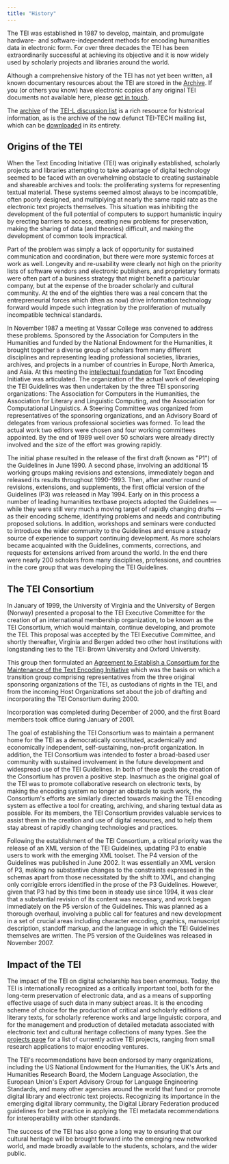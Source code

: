```yaml
---
title: "History"
---
```

The TEI was established in 1987 to develop, maintain, and promulgate hardware- and software-independent methods for encoding humanities data in electronic form. For over three decades the TEI has been extraordinarily successful at achieving its objective and it is now widely used by scholarly projects and libraries around the world.


Although a comprehensive history of the TEI has not yet been written, all known
documentary resources about the TEI are stored in the  [Archive](/Vault/). If you (or others you know)
have electronic copies of any original TEI documents not available here, please [get in touch](mailto:web@tei-c.org).


The [archive](https://listserv.brown.edu/archives/tei-l.html) of the
[TEI-L discussion list](/Support/index.xml#tei-l) is a rich
resource for historical information, as is the archive of the now defunct TEI-TECH
mailing list, which can be [downloaded](/wp-content/uploads/2018/04/tei-tech.tar.gz) in its
entirety.


Origins of the TEI
------------------



When the Text Encoding Initiative (TEI) was originally established, scholarly
projects and libraries attempting to take advantage of digital technology seemed
to be faced with an overwhelming obstacle to creating sustainable and shareable
archives and tools: the proliferating systems for representing textual material.
These systems seemed almost always to be incompatible, often poorly designed,
and multiplying at nearly the same rapid rate as the electronic text projects
themselves. This situation was inhibiting the development of the full potential
of computers to support humanistic inquiry by erecting barriers to access,
creating new problems for preservation, making the sharing of data (and
theories) difficult, and making the development of common tools impractical.


Part of the problem was simply a lack of opportunity for sustained communication
and coordination, but there were more systemic forces at work as well. Longevity
and re-usability were clearly not high on the priority lists of software vendors
and electronic publishers, and proprietary formats were often part of a business
strategy that might benefit a particular company, but at the expense of the
broader scholarly and cultural community. At the end of the eighties there was a
real concern that the entrepreneurial forces which (then as now) drive
information technology forward would impede such integration by the
proliferation of mutually incompatible technical standards.


In November 1987 a meeting at Vassar College was convened to address these
problems. Sponsored by the Association for Computers in the Humanities and
funded by the National Endowment for the Humanities, it brought together a
diverse group of scholars from many different disciplines and representing
leading professional societies, libraries, archives, and projects in a number of
countries in Europe, North America, and Asia. At this meeting the [intellectual foundation](/Vault/ED/edp01.htm) for Text
Encoding Initiative was articulated. The organization of the actual work of
developing the TEI Guidelines was then undertaken by the three TEI sponsoring
organizations: The Association for Computers in the Humanities, the Association
for Literary and Linguistic Computing, and the Association for Computational
Linguistics. A Steering Committee was organized from representatives of the
sponsoring organizations, and an Advisory Board of delegates from various
professional societies was formed. To lead the actual work two editors were
chosen and four working committees appointed. By the end of 1989 well over 50
scholars were already directly involved and the size of the effort was growing
rapidly.


The initial phase resulted in the release of the first draft (known as "P1") of
the Guidelines in June 1990. A second phase, involving an additional 15 working
groups making revisions and extensions, immediately began and released its
results throughout 1990–1993. Then, after another round of revisions,
extensions, and supplements, the first official version of the Guidelines
(P3) was released in May 1994. Early on in this process
a number of leading humanities textbase projects adopted the Guidelines — while
they were still very much a moving target of rapidly changing drafts — as their
encoding scheme, identifying problems and needs and contributing proposed
solutions. In addition, workshops and seminars were conducted to introduce the
wider community to the Guidelines and ensure a steady source of experience to
support continuing development. As more scholars became acquainted with the
Guidelines, comments, corrections, and requests for extensions arrived from
around the world. In the end there were nearly 200 scholars from many
disciplines, professions, and countries in the core group that was developing
the TEI Guidelines.



The TEI Consortium
------------------



In January of 1999, the University of Virginia and the University of Bergen
(Norway) presented a proposal to the TEI Executive Committee for the creation of
an international membership organization, to be known as the TEI Consortium,
which would maintain, continue developing, and promote the TEI. This proposal
was accepted by the TEI Executive Committee, and shortly thereafter, Virginia
and Bergen added two other host institutions with longstanding ties to the TEI:
Brown University and Oxford University.


This group then formulated an [Agreement to Establish a Consortium for the Maintenance of the Text Encoding Initiative](/Vault/consortium.html) which was the basis on which a transition group comprising
representatives from the three original sponsoring organizations of the TEI, as
custodians of rights in the TEI, and from the incoming Host Organizations set
about the job of drafting and incorporating the TEI Consortium during 2000.


Incorporation was completed during December of 2000, and the first Board members
took office during January of 2001.


The goal of establishing the TEI Consortium was to maintain a permanent home for
the TEI as a democratically constituted, academically and economically
independent, self-sustaining, non-profit organization. In addition, the TEI
Consortium was intended to foster a broad-based user community with sustained
involvement in the future development and widespread use of the TEI Guidelines.
In both of these goals the creation of the Consortium has proven a positive
step. Inasmuch as the original goal of the TEI was to promote collaborative
research on electronic texts, by making the encoding system no longer an
obstacle to such work, the Consortium's efforts are similarly directed towards
making the TEI encoding system as effective a tool for creating, archiving, and
sharing textual data as possible. For its members, the TEI Consortium provides
valuable services to assist them in the creation and use of digital resources,
and to help them stay abreast of rapidly changing technologies and
practices.


Following the establishment of the TEI Consortium, a critical priority was the
release of an XML version of the TEI Guidelines, updating P3 to enable users to
work with the emerging XML toolset. The P4 version of the Guidelines was
published in June 2002. It was essentially an XML version of P3, making no
substantive changes to the constraints expressed in the schemas apart from those
necessitated by the shift to XML, and changing only corrigible errors identified
in the prose of the P3 Guidelines. However, given that P3 had by this time been
in steady use since 1994, it was clear that a substantial revision of its
content was necessary, and work began immediately on the P5 version of the
Guidelines. This was planned as a thorough overhaul, involving a public call for
features and new development in a set of crucial areas including character
encoding, graphics, manuscript description, standoff markup, and the language in
which the TEI Guidelines themselves are written. The P5 version of the
Guidelines was released in November 2007.



Impact of the TEI
-----------------



The impact of the TEI on digital scholarship has been enormous. Today, the TEI is
internationally recognized as a critically important tool, both for the
long-term preservation of electronic data, and as a means of supporting
effective usage of such data in many subject areas. It is the encoding scheme of
choice for the production of critical and scholarly editions of literary texts,
for scholarly reference works and large linguistic corpora, and for the
management and production of detailed metadata associated with electronic text
and cultural heritage collections of many types. See the [projects page](/activities/Projects/) for a list of currently
active TEI projects, ranging from small research applications to major encoding
ventures.


The TEI's recommendations have been endorsed by many organizations, including the
US National Endowment for the Humanities, the UK's Arts and Humanities Research
Board, the Modern Language Association, the European Union's Expert Advisory
Group for Language Engineering Standards, and many other agencies around the
world that fund or promote digital library and electronic text projects.
Recognizing its importance in the emerging digital library community, the
Digital Library Federation produced guidelines for best practice in applying the
TEI metadata recommendations for interoperability with other standards.


The success of the TEI has also gone a long way to ensuring that our cultural
heritage will be brought forward into the emerging new networked world, and made
broadly available to the students, scholars, and the wider public.



 